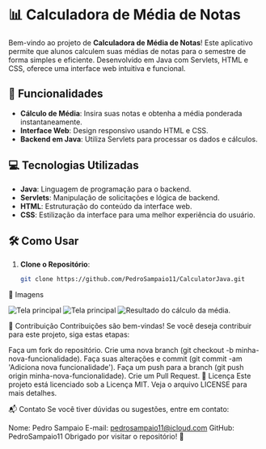 # 📊 Calculadora de Média de Notas

Bem-vindo ao projeto de **Calculadora de Média de Notas**! Este aplicativo permite que alunos calculem suas médias de notas para o semestre de forma simples e eficiente. Desenvolvido em Java com Servlets, HTML e CSS, oferece uma interface web intuitiva e funcional.

## 🚀 Funcionalidades

- **Cálculo de Média**: Insira suas notas e obtenha a média ponderada instantaneamente.
- **Interface Web**: Design responsivo usando HTML e CSS.
- **Backend em Java**: Utiliza Servlets para processar os dados e cálculos.

## 💻 Tecnologias Utilizadas

- **Java**: Linguagem de programação para o backend.
- **Servlets**: Manipulação de solicitações e lógica de backend.
- **HTML**: Estruturação do conteúdo da interface web.
- **CSS**: Estilização da interface para uma melhor experiência do usuário.

## 🛠️ Como Usar

1. **Clone o Repositório**:
   ```bash
   git clone https://github.com/PedroSampaio11/CalculatorJava.git
   

 📸 Imagens   
 
![Tela principal](./Imagens/Tela_Inicial.png)
![Tela principal](./Imagens/Tela_Inicial_Activate.png)
![Resultado do cálculo da média.](./Imagens/resultado.png)



🤝 Contribuição
Contribuições são bem-vindas! Se você deseja contribuir para este projeto, siga estas etapas:

Faça um fork do repositório.
Crie uma nova branch (git checkout -b minha-nova-funcionalidade).
Faça suas alterações e commit (git commit -am 'Adiciona nova funcionalidade').
Faça um push para a branch (git push origin minha-nova-funcionalidade).
Crie um Pull Request.
📝 Licença
Este projeto está licenciado sob a Licença MIT. Veja o arquivo LICENSE para mais detalhes.

📬 Contato
Se você tiver dúvidas ou sugestões, entre em contato:

Nome: Pedro Sampaio
E-mail: pedrosampaio11@icloud.com
GitHub: PedroSampaio11
Obrigado por visitar o repositório! 🎉
